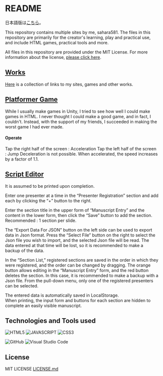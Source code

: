 # README

日本語版は[こちら](https://github.com/sahara581/site/blob/main/ReadmeJp.md)。

This repository contains multiple sites by me, sahara581.
The files in this repository are primarily for the creator's learning, play and practical use, and include HTML games, practical tools and more.

All files in this repository are provided under the MIT License. For more information about the license, [please click here](#chap-license).

## [Works](https://sahara581.github.io/site/en/services/index.html)
[Here](https://sahara581.github.io/site/services/index.html) is a collection of links to my sites, games and other works.

## [Platformer Game](https://sahara581.github.io/site/en/PlatformerGame/index.html)
While I usually make games in Unity, I tried to see how well I could make games in HTML.
I never thought I could make a good game, and in fact, I couldn't.
Instead, with the support of my friends, I succeeded in making the worst game I had ever made.
#### Operate
Tap the right half of the screen : Acceleration
Tap the left half of the screen : Jump
Deceleration is not possible. When accelerated, the speed increases by a factor of 1.1.

## [Script Editor](https://sahara581.github.io/site/en/script/index.html)
It is assumed to be printed upon completion.<br>

Enter one presenter at a time in the “Presenter Registration” section and add each by clicking the “+” button to the right.<br>

Enter the section title in the upper form of “Manuscript Entry” and the content in the lower form, then click the “Save” button to add the section.
Recommended : 1 section per slide.<br>

The “Export Data For JSON” button on the left side can be used to export data in Json format. Press the “Select File” button on the right to select the Json file you wish to import, and the selected Json file will be read. The data entered at that time will be lost, so it is recommended to make a backup of the data.

In the “Section List,” registered sections are saved in the order in which they were registered, and the order can be changed by dragging. The orange button allows editing in the “Manuscript Entry” form, and the red button deletes the section. In this case, it is recommended to make a backup with a Json file. From the pull-down menu, only one of the registered presenters can be selected.

The entered data is automatically saved in LocalStorage.<br>
When printing, the input form and buttons for each section are hidden to complete an easily visible manuscript.


## Technologies and Tools used
![HTML5](https://img.shields.io/badge/-HTML5-303030.svg?logo=html5&style=for-the-badge)
![JAVASCRIPT](https://img.shields.io/badge/-Javascript-303030.svg?logo=javascript&style=for-the-badge)
![CSS3](https://img.shields.io/badge/-Css3-303030.svg?logo=css3&style=for-the-badge)

![GitHub](https://img.shields.io/badge/-GitHub-303030.svg?logo=GITHUB&style=for-the-badge)
![Visual Studio Code](https://img.shields.io/badge/-VISUAL_STUDIO_CODE-303030.svg?logo=VSCode&style=for-the-badge)


<a name="chap-license"></a>
## License
MIT LICENSE
[LICENSE.md](../main/LICENSE)
